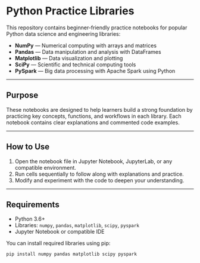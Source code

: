 # Python Practice Libraries

This repository contains beginner-friendly practice notebooks for popular Python data science and engineering libraries:

- **NumPy** — Numerical computing with arrays and matrices
- **Pandas** — Data manipulation and analysis with DataFrames
- **Matplotlib** — Data visualization and plotting
- **SciPy** — Scientific and technical computing tools
- **PySpark** — Big data processing with Apache Spark using Python

---

## Purpose

These notebooks are designed to help learners build a strong foundation by practicing key concepts, functions, and workflows in each library. Each notebook contains clear explanations and commented code examples.

---

## How to Use

1. Open the notebook file in Jupyter Notebook, JupyterLab, or any compatible environment.
2. Run cells sequentially to follow along with explanations and practice.
3. Modify and experiment with the code to deepen your understanding.

---

## Requirements

- Python 3.6+
- Libraries: `numpy`, `pandas`, `matplotlib`, `scipy`, `pyspark`
- Jupyter Notebook or compatible IDE

You can install required libraries using pip:

```bash
pip install numpy pandas matplotlib scipy pyspark
